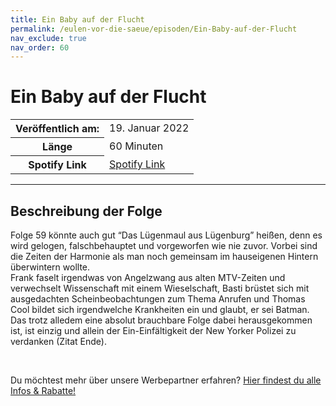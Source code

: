 ```yaml
---
title: Ein Baby auf der Flucht
permalink: /eulen-vor-die-saeue/episoden/Ein-Baby-auf-der-Flucht
nav_exclude: true
nav_order: 60
---
```


# Ein Baby auf der Flucht
<table class="resp-table dcf-table dcf-table-responsive dcf-table-bordered dcf-table-striped dcf-w-100%">
                    <tbody>
                        <tr>
                            <th scope="row">Veröffentlich am:</th>
                            <td data-label="Veröffentlich am:">19. Januar 2022</td>
                        </tr>
                        <tr>
                            <th scope="row">Länge </th>
                            <td data-label="Länge ">60 Minuten</td>
                        </tr><tr>
                                <th scope="row">Spotify Link</th>
                                <td data-label="Spotify Link"><a href="https://open.spotify.com/episode/0GdNV8kwt3VNJTnse9MnWX">Spotify Link</a></td>
                            </tr></tbody>
                </table>

***

## Beschreibung der Folge

<div>
<p>Folge 59 könnte auch gut “Das Lügenmaul aus Lügenburg” heißen, denn es wird gelogen, falschbehauptet und vorgeworfen wie nie zuvor. Vorbei sind die Zeiten der Harmonie als man noch gemeinsam im hauseigenen Hintern überwintern wollte.<br/>Frank faselt irgendwas von Angelzwang aus alten MTV-Zeiten und verwechselt Wissenschaft mit einem Wieselschaft, Basti brüstet sich mit ausgedachten Scheinbeobachtungen zum Thema Anrufen und Thomas Cool bildet sich irgendwelche Krankheiten ein und glaubt, er sei Batman. <br/>Das trotz alledem eine absolut brauchbare Folge dabei herausgekommen ist, ist einzig und allein der Ein-Einfältigkeit der New Yorker Polizei zu verdanken (Zitat Ende).</p><br/><p>Du möchtest mehr über unsere Werbepartner erfahren? <a href="https://linktr.ee/EulenvordieSaeue" rel="nofollow">Hier findest du alle Infos &amp; Rabatte!</a></p>  
</div>

